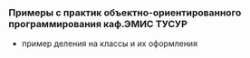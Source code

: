 ### Примеры с практик объектно-ориентированного программирования каф.ЭМИС ТУСУР
* пример деления на классы и их оформления

